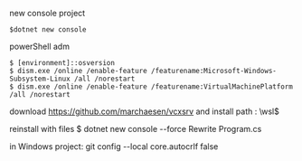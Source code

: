 new console project

    $dotnet new console

powerShell adm

    $ [environment]::osversion
    $ dism.exe /online /enable-feature /featurename:Microsoft-Windows-Subsystem-Linux /all /norestart
    $ dism.exe /online /enable-feature /featurename:VirtualMachinePlatform /all /norestart

download  https://github.com/marchaesen/vcxsrv and install
path : \\wsl$

reinstall with files
    $ dotnet new console --force
Rewrite Program.cs

in Windows project:
git config --local core.autocrlf false